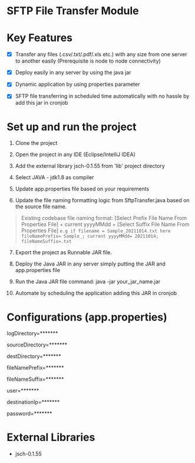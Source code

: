 # SFTP File Transfer Module

# Key Features

- [x] Transfer any files (.csv/.txt/.pdf/.xls etc.) with any size from one server to another easily (Prerequisite is node to node connectivity)

  

- [x] Deploy easily in any  server by using the java jar

  

- [x] Dynamic application by using properties parameter

  

- [x] SFTP file transferring in scheduled time automatically with no hassle by add this jar in cronjob

# Set up and run the project

  

1. Clone the project

2. Open the project in any IDE (Eclipse/IntelliJ IDEA)

3. Add the external library jsch-0.1.55 from 'lib' project directory

4. Select JAVA - jdk1.8 as compiler

5. Update app.properties file based on your requirements

6. Update the file naming formatting logic from SftpTransfer.java based on the source file name.
> Existing codebase file naming format: [Select Prefix File Name From Properties File] + current yyyyMMdd + [Select Suffix File Name From Properties File] `e.g if filename = Sample_20211014.txt here fileNamePrefix= Sample_; current yyyyMMdd= 20211014; fileNameSuffix=.txt`

7. Export the project as Runnable JAR file.

8. Deploy the Java JAR in any server simply putting the JAR and app.properties file

9. Run the Java JAR file command: java -jar your_jar_name.jar

10. Automate by scheduling the application adding this JAR in cronjob

  
  

# Configurations (app.properties)

  

logDirectory=*******

  

sourceDirectory=*******

  

destDirectory=*******

  

fileNamePrefix=*******

  

fileNameSuffix=*******

  

user=*******

  

destinationIp=*******

  

password=*******

    

# External Libraries

- jsch-0.1.55

  



  


